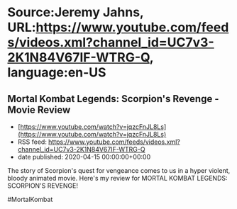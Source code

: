 # Source:Jeremy Jahns, URL:https://www.youtube.com/feeds/videos.xml?channel_id=UC7v3-2K1N84V67IF-WTRG-Q, language:en-US

## Mortal Kombat Legends: Scorpion's Revenge - Movie Review
 - [https://www.youtube.com/watch?v=jqzcFnJL8Ls](https://www.youtube.com/watch?v=jqzcFnJL8Ls)
 - RSS feed: https://www.youtube.com/feeds/videos.xml?channel_id=UC7v3-2K1N84V67IF-WTRG-Q
 - date published: 2020-04-15 00:00:00+00:00

The story of Scorpion's quest for vengeance comes to us in a hyper violent, bloody animated movie. Here's my review for MORTAL KOMBAT LEGENDS: SCORPION'S REVENGE!

#MortalKombat


